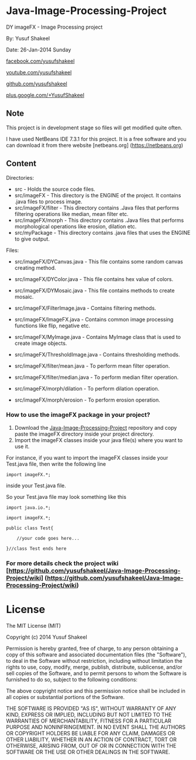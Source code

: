 Java-Image-Processing-Project
=============================

DY imageFX - Image Processing project

By: Yusuf Shakeel

Date: 26-Jan-2014 Sunday


[facebook.com/yusufshakeel](https://www.facebook.com/yusufshakeel)

[youtube.com/yusufshakeel](https://www.youtube.com/yusufshakeel)

[github.com/yusufshakeel](https://www.github.com/yusufshakeel)

[plus.google.com/+YusufShakeel](https://plus.google.com/+YusufShakeel/posts)


Note
----
This project is in development stage so files will get modified quite often.

I have used NetBeans IDE 7.3.1 for this project. It is a free software and you can download it from there website [netbeans.org] (https://netbeans.org)


Content
-------

Directories:

 * src - Holds the source code files.
 * src/imageFX - This directory is the ENGINE of the project. It contains .java files to process image.
 * src/imageFX/filter - This directory contains .Java files that performs filtering operations like median, mean filter etc.
 * src/imageFX/morph - This directory contains .Java files that performs morphological operations like erosion, dilation etc.
 * src/myPackage - This directory contains .java files that uses the ENGINE to give output.

Files:

 * src/imageFX/DYCanvas.java - This file contains some random canvas creating method.
 * src/imageFX/DYColor.java - This file contains hex value of colors.
 * src/imageFX/DYMosaic.java - This file contains methods to create mosaic.
 * src/imageFX/FilterImage.java - Contains filtering methods.
 * src/imageFX/ImageFX.java - Contains common image processing functions like flip, negative etc.
 * src/imageFX/MyImage.java - Contains MyImage class that is used to create image objects.
 * src/imageFX/ThresholdImage.java - Contains thresholding methods.

 * src/imageFX/filter/mean.java - To perform mean filter operation.
 * src/imageFX/filter/median.java - To perform median filter operation.

 * src/imageFX/morph/dilation - To perform dilation operation.
 * src/imageFX/morph/erosion - To perform erosion operation.
 


### How to use the imageFX package in your project?

1. Download the [Java-Image-Processing-Project](https://github.com/yusufshakeel/Java-Image-Processing-Project) repository and copy paste the imageFX directory inside your project directory.
2. Import the imageFX classes inside your java file(s) where you want to use it.

For instance, if you want to import the imageFX classes inside your Test.java file, then write the following line

`import imageFX.*;`

inside your Test.java file.

So your Test.java file may look something like this

    import java.io.*;

    import imageFX.*;

    public class Test{

        //your code goes here...

    }//class Test ends here


### For more details check the project wiki [https://github.com/yusufshakeel/Java-Image-Processing-Project/wiki] (https://github.com/yusufshakeel/Java-Image-Processing-Project/wiki)



# License

The MIT License (MIT)

Copyright (c) 2014 Yusuf Shakeel

Permission is hereby granted, free of charge, to any person obtaining a copy of
this software and associated documentation files (the "Software"), to deal in
the Software without restriction, including without limitation the rights to
use, copy, modify, merge, publish, distribute, sublicense, and/or sell copies of
the Software, and to permit persons to whom the Software is furnished to do so,
subject to the following conditions:

The above copyright notice and this permission notice shall be included in all
copies or substantial portions of the Software.

THE SOFTWARE IS PROVIDED "AS IS", WITHOUT WARRANTY OF ANY KIND, EXPRESS OR
IMPLIED, INCLUDING BUT NOT LIMITED TO THE WARRANTIES OF MERCHANTABILITY, FITNESS
FOR A PARTICULAR PURPOSE AND NONINFRINGEMENT. IN NO EVENT SHALL THE AUTHORS OR
COPYRIGHT HOLDERS BE LIABLE FOR ANY CLAIM, DAMAGES OR OTHER LIABILITY, WHETHER
IN AN ACTION OF CONTRACT, TORT OR OTHERWISE, ARISING FROM, OUT OF OR IN
CONNECTION WITH THE SOFTWARE OR THE USE OR OTHER DEALINGS IN THE SOFTWARE.
